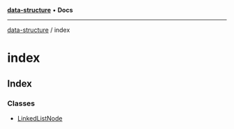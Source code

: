 [**data-structure**](../README.md) • **Docs**

***

[data-structure](../modules.md) / index

# index

## Index

### Classes

- [LinkedListNode](classes/LinkedListNode.md)
